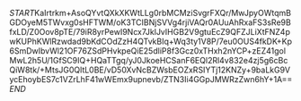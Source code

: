 $START$KaIrtrkm+AsoQYvtQXkXKWtLLg0rbMCMziSvgrFXQr/MwJpyOWtqmBGDOyeM5TWvxg0sHFTWM/oK3TCIBNjSVVg4rjiVAQr0AUuAhRxaFS3sRe9BfxLD/Z0Oov8pTE/79iR8yrPewI9Ncx7JklJvIHGB2V9gtuEcZ9QFZJLiXtFNZ4pwKUPhKWlRzwdad9bKdCOdZzH4QTvkBIq+Wq3ty1V8P/7eu0OUS4fkDK+Kp6SmDwIbvWl21OF76ZSdPHvkpeQiE25dliP8f3Gcz0xTHxh2nYCP+zEZ41golMwL2h5U/1GfSC9IQ+HQaTTgq/yJ0JkoeHCSanF6EQl2Rl4v832e4zj5g6cBcQiW8tk/+MtsJG0QltL0BE/vD50XvNcBZWsbEOZxRSIYTj12KNZy+9baLkG9VycEhoybES7c1VZrLhF41wWEmx9upnevb/ZTN3Ii4GGpJMWRzZwn6hY+1A==$END$